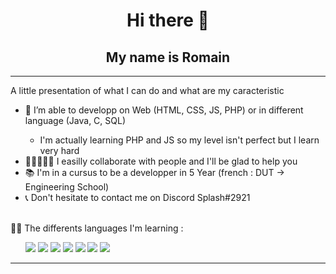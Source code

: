 <h1 align = center> Hi there 👋 </h1>
<h2 align = center> My name is Romain </h2>

-------
  
A little presentation of what I can do and what are my caracteristic
<ul>  
<li>🔭 I’m able to developp on Web (HTML, CSS, JS, PHP) or in different language (Java, C, SQL) </li>
  <ul><li> I'm actually learning PHP and JS so my level isn't perfect but I learn very hard </li></ul>
<li>👨🏼‍🤝‍👨🏻 I easilly collaborate with people and I'll be glad to help you </li>
<li>📚 I'm in a cursus to be a developper in 5 Year (french : DUT -> Engineering School) </li>
<li>📞 Don't hesitate to contact me on Discord Splash#2921 </li>
</ul>
<br>
👨‍💻 The differents languages I'm learning : 
<br><ul>
<img src="https://img.shields.io/badge/CSS3-1572B6?style=for-the-badge&logo=css3&logoColor=white">
<img src="https://img.shields.io/badge/HTML5-E34F26?style=for-the-badge&logo=html5&logoColor=white">
<img src="https://img.shields.io/badge/JavaScript-323330?style=for-the-badge&logo=javascript&logoColor=F7DF1E">
<img src="https://img.shields.io/badge/C-00599C?style=for-the-badge&logo=c&logoColor=white">
<img src="https://img.shields.io/badge/Java-ED8B00?style=for-the-badge&logo=java&logoColor=white">
<img src="https://img.shields.io/badge/PHP-777BB4?style=for-the-badge&logo=php&logoColor=white">
<img src="https://img.shields.io/badge/MySQL-00000F?style=for-the-badge&logo=mysql&logoColor=white">
</ul>

-------
